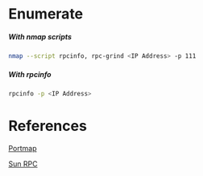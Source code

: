 # Enumerate
##### With nmap scripts
```bash
nmap --script rpcinfo, rpc-grind <IP Address> -p 111
```

##### With rpcinfo
```bash
rpcinfo -p <IP Address>
```

# References
[Portmap](https://en.wikipedia.org/wiki/Portmap)

[Sun RPC](https://en.wikipedia.org/wiki/Sun_RPC)